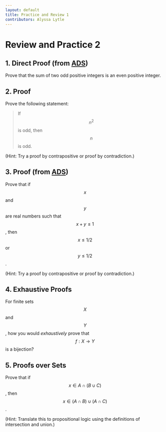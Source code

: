 ```yaml
---
layout: default
title: Practice and Review 1
contributors: Alyssa Lytle
---
```


# Review and Practice 2





## 1. Direct Proof (from [ADS](https://discretemath.org/))

Prove that the sum of two odd positive integers is an even positive integer.

## 2. Proof

Prove the following statement:

> If $$n^2$$ is odd, then $$n$$ is odd.

(Hint: Try a proof by contrapositive or proof by contradiction.)

## 3. Proof (from [ADS](https://discretemath.org/)) 
Prove that if $$x$$ and $$y$$ are real numbers such that $$x +y \leq 1$$, then $$x \leq 1/2$$ or $$y \leq 1/2$$.

(Hint: Try a proof by contrapositive or proof by contradiction.)

## 4. Exhaustive Proofs

For finite sets $$X$$ and $$Y$$, how you would *exhaustively* prove that $$f: X \to Y$$ is a bijection?

## 5. Proofs over Sets
 Prove that if $$ x \in A \cap (B \cup C)$$, then $$x \in (A \cap B) \cup (A \cap C)$$. 

(Hint: Translate this to propositional logic using the definitions of intersection and union.)